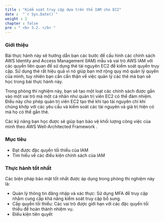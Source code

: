 ```yaml
---
title : "Kiểm soát truy cập dựa trên thẻ IAM cho EC2"
date :  "`r Sys.Date()`" 
weight : 2 
chapter : false
pre : " <b> 3.2. </b> "
---
```

### Giới thiệu
Bài thực hành này sẽ hướng dẫn bạn các bước để cấu hình các chính sách AWS Identity and Access Management (IAM) mẫu và vai trò AWS IAM với các quyền liên quan để sử dụng thẻ tài nguyên EC2 để kiểm soát quyền truy cập. Sử dụng thẻ rất hiệu quả vì nó giúp bạn mở rộng quy mô quản lý quyền của mình, tuy nhiên bạn cần cẩn thận về việc quản lý các thẻ mà bạn sẽ học trong bài thực hành này.

Trong phòng thí nghiệm này, bạn sẽ tạo một loạt các chính sách được gắn vào một vai trò mà một cá nhân như quản trị viên EC2 có thể đảm nhiệm. Điều này cho phép quản trị viên EC2 tạo thẻ khi tạo tài nguyên chỉ khi chúng khớp với các yêu cầu và kiểm soát các tài nguyên và giá trị hiện có mà họ có thể gắn thẻ.

Các kỹ năng bạn học được sẽ giúp bạn bảo vệ khối lượng công việc của mình theo AWS Well-Architected Framework .

### Mục tiêu
- Đạt được đặc quyền tối thiểu của IAM
- Tìm hiểu về các điều kiện chính sách của IAM

### Thực hành tốt nhất
Các biện pháp bảo mật tốt nhất được áp dụng trong phòng thí nghiệm này là:
- Quản lý thông tin đăng nhập và xác thực: Sử dụng MFA để truy cập nhằm cung cấp khả năng kiểm soát truy cập bổ sung.
- Cấp quyền tối thiểu: Các vai trò được giới hạn với các đặc quyền tối thiểu để hoàn thành nhiệm vụ.
- Điều kiện tiên quyết
